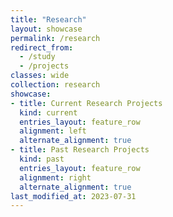 ```yaml
---
title: "Research"
layout: showcase
permalink: /research
redirect_from:
  - /study
  - /projects
classes: wide
collection: research
showcase:
- title: Current Research Projects
  kind: current
  entries_layout: feature_row
  alignment: left
  alternate_alignment: true
- title: Past Research Projects
  kind: past
  entries_layout: feature_row
  alignment: right
  alternate_alignment: true
last_modified_at: 2023-07-31
---
```

